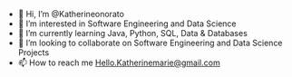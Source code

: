 - 👋 Hi, I’m @Katherineonorato
- 👀 I’m interested in Software Engineering and Data Science
- 🌱 I’m currently learning Java, Python, SQL, Data & Databases
- 💞️ I’m looking to collaborate on Software Engineering and Data Science Projects
- 📫 How to reach me Hello.Katherinemarie@gmail.com

<!---
Katherineonorato/Katherineonorato is a ✨ special ✨ repository because its `README.md` (this file) appears on your GitHub profile.
You can click the Preview link to take a look at your changes.
--->
